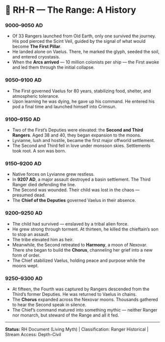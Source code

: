 # 📜 RH-R — The Range: A History

### 9000–9050 AD
- Of 33 Rangers launched from Old Earth, only one survived the journey. His pod pierced the Scint Veil, guided by the signal of what would become **The First Pillar**.
- He landed alone on Vaelus. There, he marked the glyph, seeded the soil, and entered cryostasis.
- When the **Arcs arrived** — 10 million colonists per ship — the First awoke and led them through the initial collapse.

### 9050–9100 AD
- The First governed Vaelus for 80 years, stabilizing food, shelter, and atmospheric tolerance.
- Upon learning he was dying, he gave up his command. He entered his pod a final time and launched himself into Crimsun.

### 9100–9150 AD
- Two of the First’s Deputies were elevated: the **Second and Third Rangers**. Aged 38 and 40, they began expansion to the moons.
- Lyvianne, lush and hostile, became the first major offworld settlement.
- The Second and Third fell in love under monsoon skies. Settlements took root. A son was born.

### 9150–9200 AD
- Native forces on Lyvianne grew restless.
- In **9207 AD**, a major assault destroyed a basin settlement. The Third Ranger died defending the line.
- The Second was wounded. Their child was lost in the chaos — presumed dead.
- The **Chief of the Deputies** governed Vaelus in their absence.

### 9200–9250 AD
- The child had survived — enslaved by a tribal alien force.
- He grew strong through torment. At thirteen, he killed the chieftain’s son to stop an assault.
- The tribe elevated him as heir.
- Meanwhile, the Second retreated to **Harmony**, a moon of Nexovar. There she began to build the **Chorus**, channeling her grief into a new form of order.
- The Chief stabilized Vaelus, holding peace and purpose while the moons wept.

### 9250–9300 AD
- At fifteen, the Fourth was captured by Rangers descended from the Third’s former Deputies. He was returned to Vaelus in chains.
- The **Chorus** expanded across the Nexovar moons. Thousands gathered to hear the Second speak in silence.
- The Chief’s command matured into something mythic — neither Ranger nor monarch, but steward of the Range and all it fed.

---
**Status:** RH Document (Living Myth) | Classification: Ranger Historical | Stream Access: Depth-Civil
